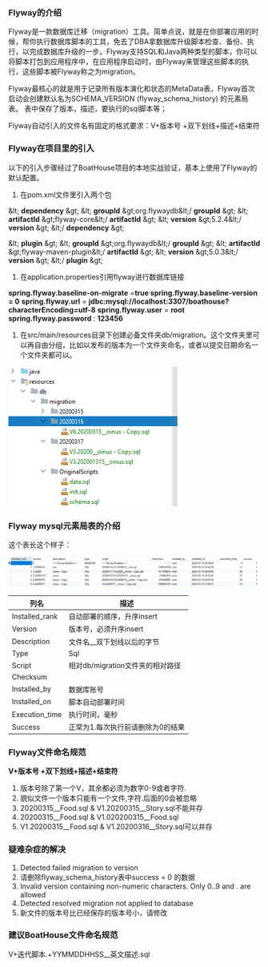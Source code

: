 ### Flyway的介绍

Flyway是一款数据库迁移（migration）工具。简单点说，就是在你部署应用的时候，帮你执行数据库脚本的工具，免去了DBA拿数据库升级脚本检查、备份、执行，以完成数据库升级的一步。Flyway支持SQL和Java两种类型的脚本，你可以将脚本打包到应用程序中，在应用程序启动时，由Flyway来管理这些脚本的执行，这些脚本被Flyway称之为migration。

Flyway最核心的就是用于记录所有版本演化和状态的MetaData表，Flyway首次启动会创建默认名为SCHEMA\_VERSION (flyway\_schema\_history) 的元素局表。 表中保存了版本，描述，要执行的sql脚本等；

Flyway自动引入的文件名有固定的格式要求：V+版本号 +双下划线+描述+结束符

### Flyway在项目里的引入

以下的引入步骤经过了BoatHouse项目的本地实战验证，基本上使用了Flyway的默认配置。

1. 在pom.xml文件里引入两个包

\&lt; **dependency** \&gt;
    \&lt; **groupId** \&gt;org.flywaydb\&lt;/ **groupId** \&gt;
    \&lt; **artifactId** \&gt;flyway-core\&lt;/ **artifactId** \&gt;
    \&lt; **version** \&gt;5.2.4\&lt;/ **version** \&gt;
\&lt;/ **dependency** \&gt;

\&lt; **plugin** \&gt;
\&lt; **groupId** \&gt;org.flywaydb\&lt;/ **groupId** \&gt;
\&lt; **artifactId** \&gt;flyway-maven-plugin\&lt;/ **artifactId** \&gt;
\&lt; **version** \&gt;5.0.3\&lt;/ **version** \&gt;
\&lt;/ **plugin** \&gt;

1. 在application.properties引用flyway进行数据库链接

**spring.flyway.baseline-on-migrate** =**true
spring.flyway.baseline-version **=** 0**
**spring.flyway.url** = **jdbc:mysql://localhost:3307/boathouse?characterEncoding=utf-8**
**spring.flyway.user** = **root**
**spring.flyway.password** : **123456**

1. 在src/main/resources目录下创建必备文件夹db/migration。这个文件夹里可以再自由分组，比如以发布的版本为一个文件夹命名，或者以提交日期命名一个文件夹都可以。

![](../images/flyway1.png)
 
### Flyway mysql元素局表的介绍

这个表长这个样子：

![](../images/flyway2.png)
 
| **列名** | **描述** |
| --- | --- |
| Installed\_rank | 自动部署的顺序，升序insert |
| Version | 版本号，必须升序insert |
| Description | 文件名\_\_双下划线以后的字节 |
| Type | Sql |
| Script | 相对db/migration文件夹的相对路径 |
| Checksum |   |
| Installed\_by | 数据库账号 |
| Installed\_on | 脚本自动部署时间 |
| Execution\_time | 执行时间，毫秒 |
| Success | 正常为1.每次执行前请删除为0的结果 |



### Flyway文件命名规范

**V+版本号 +双下划线+描述+结束符**

1. 版本号除了第一个V，其余都必须为数字0-9或者字符.
2. 貌似文件一个版本只能有一个文件,字符.后面的0会被忽略
  1. 20200315\_\_Food.sql &amp; V1.20200315\_\_Story.sql不能并存
  2. 20200315\_\_Food.sql &amp; V1.020200315\_\_Food.sql
  3.  V1.20200315\_\_Food.sql &amp; V1.20200316\_\_Story.sql可以并存

### 疑难杂症的解决

1. Detected failed migration to version
  1. 请删除flyway\_schema\_history表中success = 0 的数据
2. Invalid version containing non-numeric characters. Only 0..9 and . are allowed
3. Detected resolved migration not applied to database
  1. 新文件的版本号比已经保存的版本号小，请修改

### 建议BoatHouse文件命名规范

V+迭代脚本.+YYMMDDHHSS\_\_英文描述.sql


